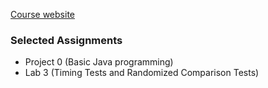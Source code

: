 [Course website](https://sp21.datastructur.es/)

### Selected Assignments
- Project 0 (Basic Java programming)
- Lab 3 (Timing Tests and Randomized Comparison Tests)
